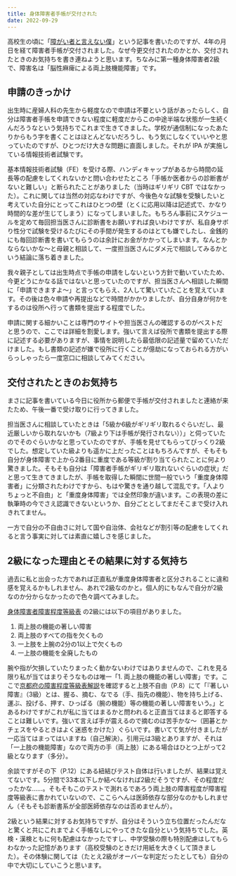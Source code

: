 ```yaml
---
title: 身体障害者手帳が交付された
date: 2022-09-29
---
```


高校生の頃に「[障がい者と言えない僕](https://note.com/oji1941/m/m57e62c44c42a)」という記事を書いたのですが、4年の月日を経て障害者手帳が交付されました。なぜ今更交付されたのかとか、交付されたときのお気持ちを書き連ねようと思います。ちなみに第一種身体障害者2級で、障害名は「脳性麻痺による両上肢機能障害」です。

## 申請のきっかけ

出生時に産婦人科の先生から軽度なので申請は不要という話があったらしく、自分は障害者手帳を申請できない程度に軽度だからこの中途半端な状態が一生続くんだろうなという気持ちでこれまで生きてきました。学校が通信制になったあたりからもう字を書くことはほとんどないだろうし、もう気にしなくていいやと思っていたのですが、ひとつだけ大きな問題に直面しました。それが IPA が実施している情報技術者試験です。

基本情報技術者試験（FE）を受ける際、ハンディキャップがあるから時間の延長等の配慮をしてくれないかと問い合わせたところ「手帳か医者からの診断書がないと難しい」と断られたことがありました（当時はギリギリ CBT ではなかった）。これに関しては当然の対応なわけですが、今後色々な試験を受験したいと考えていた自分にとってこれはひとつの壁（とくに応用以降は記述式で、かなり時間的な差が生じてしまう）になってしまいました。もちろん事前にスケジュールを定めて毎回担当医さんに診断書をお願いすれば良いわけですが、私自身サボり性分で試験を受けるたびにその手間が発生するのはとても嫌でしたし、金銭的にも毎回診断書を書いてもらうのは余計にお金がかかってしまいます。なんとかならないかな〜と母親と相談して、一度担当医さんにダメ元で相談してみるかという結論に落ち着きました。

我々親子としては出生時点で手帳の申請をしないという方針で動いていたため、今更どうにかなる話ではないと思っていたのですが、担当医さんへ相談した瞬間に「申請できますよ〜」と言ってもらえ、2人して驚いていたことを覚えています。その後は色々申請や再提出などで時間がかかりましたが、自分自身が何かをするのは役所へ行って書類を提出する程度でした。

申請に関する細かいことは専門のサイトや担当医さんの確認するのがベストだと思うので、ここでは詳細を割愛します。強いて言えば役所で書類を提出する際に記述する必要がありますが、事情を説明したら最低限の記述量で留めていただけました。もし書類の記述が嫌で役所に行くことが億劫になっておられる方がいらっしゃったら一度窓口に相談してみてください。

## 交付されたときのお気持ち

まさに記事を書いている今日に役所から郵便で手帳が交付されましたと連絡が来たため、午後一番で受け取りに行ってきました。

担当医さんに相談していたときは「5級か6級がギリギリ取れるぐらいだし、最近厳しいから取れないかも（7級より下は手帳が発行されない））」と伺っていたのでそのぐらいかなと思っていたのですが、手帳を見せてもらってびっくり2級でした。想定していた級よりも遥かに上だったことはもちろんですが、そもそも自分が身体障害で上から2番目に重度である等級が割り当てられたことに何より驚きました。そもそも自分は「障害者手帳がギリギリ取れないぐらいの症状」だと思って生きてきましたが、手帳を取得した瞬間に世間一般でいう「重度身体障害者」に分類されたわけですから、もはや驚きを通り越して混乱です。「人よりちょっと不自由」と「重度身体障害」では全然印象が違います。この表現の差に執筆時の今でさえ認識できないというか、自分ごととしてまだそこまで受け入れきれてません。

一方で自分の不自由さに対して国や自治体、会社などが割引等の配慮をしてくれると言う事実に対しては素直に嬉しさを感じました。

## 2級になった理由とその結果に対する気持ち

過去に私と出会った方であれば正直私が重度身体障害者と区分されることに違和感を覚えるかもしれません、あれで2級なのかと。個人的にもなんで自分が2級なのか分からなかったので色々調べてみました。

[身体障害者障害程度等級表](https://www.mhlw.go.jp/bunya/shougaihoken/shougaishatechou/dl/toukyu.pdf) の2級には以下の項目がありました。

1. 両上肢の機能の著しい障害
2. 両上肢のすべての指を欠くもの
3. 一上肢を上腕の2分の1以上で欠くもの
4. 一上肢の機能を全廃したもの

腕や指が欠損していたりまったく動かないわけではありませんので、これを見る限り私が当てはまりそうなものは唯一「1. 両上肢の機能の著しい障害」です。ここで[京都府の障害程度等級表解説](https://www.pref.kyoto.jp/shogaishien/documents/kyotosintaininntteikijyun.pdf)を確認すると上肢不自由（P.8）にて「『著しい障害』（3級）とは、握る、摘む、なでる（手、指先の機能）、物を持ち上げる、運ぶ、投げる、押す、ひっぱる（腕の機能）等の機能の著しい障害をいう。」とあるわけですがこれが私に当てはまるかと問われると正直当てはまると即答することは難しいです。強いて言えば手が震えるので摘むのは苦手かな〜（囲碁とかチェスをやるときはよく迷惑をかけた）ぐらいです。書いてて気が付きましたが一応当てはまってはいますね（自己解決）。引用元は3級とありますが、それは「一上肢の機能障害」なので両方の手（両上肢）にある場合はひとつ上がって2級となります（多分）。

余談ですがその下（P.12）にある紐結びテスト自体は行いましたが、結果は覚えてないです。5分間で33本以下しか結べなければ2級だそうですが、その程度だったかな……。そもそもこのテストで測れるであろう両上肢の障害程度が障害程度等級表に書かれていないので、ここらへんは医師依存な部分なのかもしれません（そもそも診断書系が全部医師依存なのは否めませんが）。

2級という結果に対するお気持ちですが、自分はそういう立ち位置だったんだなと驚くと共にこれまでよく手帳なしにやってきたな自分という気持ちでした。英検・漢検ともに何も配慮はなかったですし、中学受験の際も特別配慮はしてもらわなかった記憶があります（高校受験のときだけ用紙を大きくして頂きました）。その体験に関しては（たとえ2級がオーバーな判定だったとしても）自分の中で大切にしていこうと思います。

